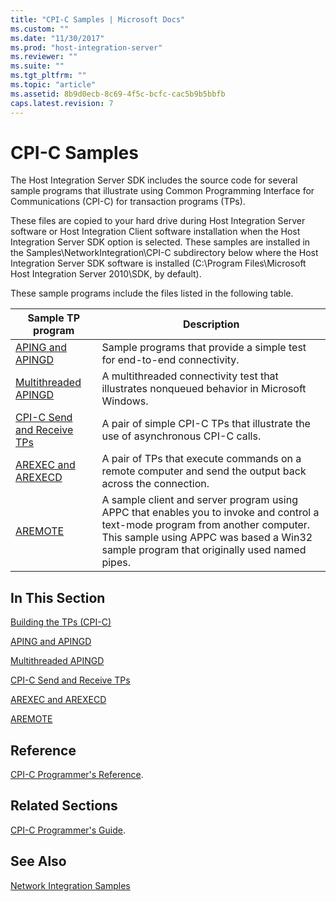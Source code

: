 ```yaml
---
title: "CPI-C Samples | Microsoft Docs"
ms.custom: ""
ms.date: "11/30/2017"
ms.prod: "host-integration-server"
ms.reviewer: ""
ms.suite: ""
ms.tgt_pltfrm: ""
ms.topic: "article"
ms.assetid: 8b9d0ecb-8c69-4f5c-bcfc-cac5b9b5bbfb
caps.latest.revision: 7
---
```

# CPI-C Samples
The Host Integration Server SDK includes the source code for several sample programs that illustrate using Common Programming Interface for Communications (CPI-C) for transaction programs (TPs).  
  
 These files are copied to your hard drive during Host Integration Server software or Host Integration Client software installation when the Host Integration Server SDK option is selected. These samples are installed in the Samples\NetworkIntegration\CPI-C subdirectory below where the Host Integration Server SDK software is installed (C:\Program Files\Microsoft Host Integration Server 2010\SDK, by default).  
  
 These sample programs include the files listed in the following table.  
  
|Sample TP program|Description|  
|-----------------------|-----------------|  
|[APING and APINGD](../core/aping-and-apingd.md)|Sample programs that provide a simple test for end-to-end connectivity.|  
|[Multithreaded APINGD](../core/multithreaded-apingd.md)|A multithreaded connectivity test that illustrates nonqueued behavior in Microsoft Windows.|  
|[CPI-C Send and Receive TPs](../core/cpi-c-send-and-receive-tps.md)|A pair of simple CPI-C TPs that illustrate the use of asynchronous CPI-C calls.|  
|[AREXEC and AREXECD](../core/arexec-and-arexecd.md)|A pair of TPs that execute commands on a remote computer and send the output back across the connection.|  
|[AREMOTE](../core/aremote.md)|A sample client and server program using APPC that enables you to invoke and control a text-mode program from another computer. This sample using APPC was based a Win32 sample program that originally used named pipes.|  
  
## In This Section  
 [Building the TPs (CPI-C)](../core/building-the-tps-cpi-c.md)  
  
 [APING and APINGD](../core/aping-and-apingd.md)  
  
 [Multithreaded APINGD](../core/multithreaded-apingd.md)  
  
 [CPI-C Send and Receive TPs](../core/cpi-c-send-and-receive-tps.md)  
  
 [AREXEC and AREXECD](../core/arexec-and-arexecd.md)  
  
 [AREMOTE](../core/aremote.md)  
  
## Reference  
 [CPI-C Programmer's Reference](../core/cpi-c-programmer-s-reference2.md).  
  
## Related Sections  
 [CPI-C Programmer's Guide](../core/cpi-c-programmer-s-guide2.md).  
  
## See Also  
 [Network Integration Samples](../core/network-integration-samples.md)